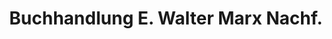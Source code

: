 ---
title: "Buchhandlung E. Walter Marx Nachf."
url: /zwickau/buchhandlung-e-walter-marx-nachf/
shop: Bücher
---